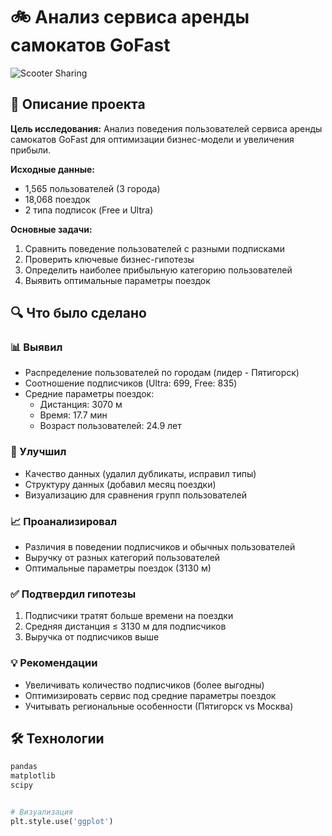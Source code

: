 # 🚲 Анализ сервиса аренды самокатов GoFast

![Scooter Sharing](https://images.unsplash.com/photo-1621447108182-92ad9852acd6?w=900&auto=format&fit=crop&q=60&ixlib=rb-4.1.0&ixid=M3wxMjA3fDB8MHxzZWFyY2h8Mnx8c2Nvb3RlcnN8ZW58MHx8MHx8fDA%3D)

## 📝 Описание проекта
**Цель исследования:** Анализ поведения пользователей сервиса аренды самокатов GoFast для оптимизации бизнес-модели и увеличения прибыли.

**Исходные данные:**
- 1,565 пользователей (3 города)
- 18,068 поездок
- 2 типа подписок (Free и Ultra)

**Основные задачи:**
1. Сравнить поведение пользователей с разными подписками
2. Проверить ключевые бизнес-гипотезы
3. Определить наиболее прибыльную категорию пользователей
4. Выявить оптимальные параметры поездок

## 🔍 Что было сделано

### 📊 Выявил
- Распределение пользователей по городам (лидер - Пятигорск)
- Соотношение подписчиков (Ultra: 699, Free: 835)
- Средние параметры поездок:
  - Дистанция: 3070 м
  - Время: 17.7 мин
  - Возраст пользователей: 24.9 лет

### 🧹 Улучшил
- Качество данных (удалил дубликаты, исправил типы)
- Структуру данных (добавил месяц поездки)
- Визуализацию для сравнения групп пользователей

### 📈 Проанализировал
- Различия в поведении подписчиков и обычных пользователей
- Выручку от разных категорий пользователей
- Оптимальные параметры поездок (3130 м)

### ✅ Подтвердил гипотезы
1. Подписчики тратят больше времени на поездки
2. Средняя дистанция ≤ 3130 м для подписчиков
3. Выручка от подписчиков выше

### 💡 Рекомендации
- Увеличивать количество подписчиков (более выгодны)
- Оптимизировать сервис под средние параметры поездок
- Учитывать региональные особенности (Пятигорск vs Москва)

## 🛠 Технологии
```python
pandas
matplotlib
scipy


# Визуализация
plt.style.use('ggplot')
